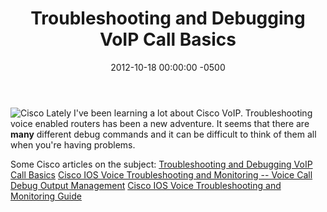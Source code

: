 ﻿---
layout: post
title:  Troubleshooting and Debugging VoIP Call Basics
date:   2012-10-18 00:00:00 -0500
categories: IT
---






<img alt="Cisco" src="http://www.cisco.com/web/fw/i/logo.gif"/>
Lately I've been learning a lot about Cisco VoIP. Troubleshooting voice enabled routers has been a new adventure. It seems that there are <b>many</b> different debug commands and it can be difficult to think of them all when you're having problems.

Some Cisco articles on the subject:
<a href="http://www.cisco.com/en/US/tech/tk1077/technologies_tech_note09186a0080094045.shtml">Troubleshooting and Debugging VoIP Call Basics</a>
<a href="http://docwiki.cisco.com/wiki/Cisco_IOS_Voice_Troubleshooting_and_Monitoring_--_Voice_Call_Debug_Output_Management">Cisco IOS Voice Troubleshooting and Monitoring -- Voice Call Debug Output Management</a>
<a href="http://docwiki.cisco.com/wiki/Cisco_IOS_Voice_Troubleshooting_and_Monitoring_Guide">Cisco IOS Voice Troubleshooting and Monitoring Guide</a>


